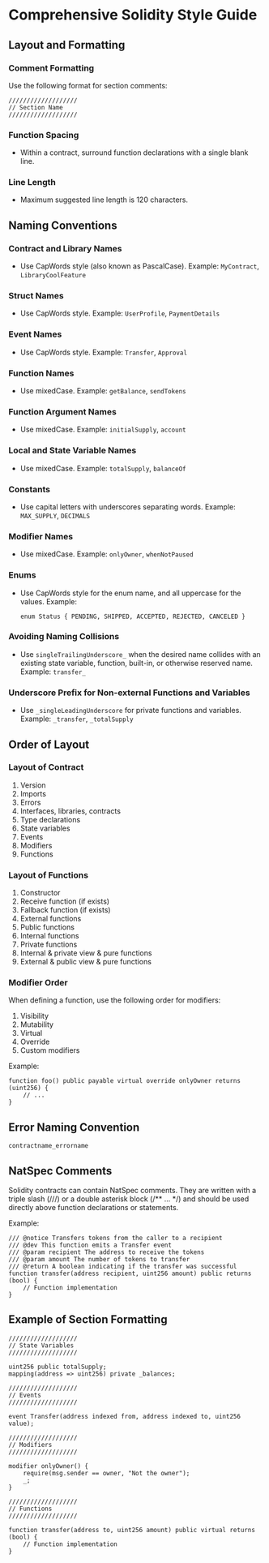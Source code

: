 # Comprehensive Solidity Style Guide

## Layout and Formatting

### Comment Formatting

Use the following format for section comments:

```solidity
///////////////////
// Section Name
///////////////////
```

### Function Spacing

- Within a contract, surround function declarations with a single blank line.

### Line Length

- Maximum suggested line length is 120 characters.

## Naming Conventions

### Contract and Library Names

- Use CapWords style (also known as PascalCase).
  Example: `MyContract`, `LibraryCoolFeature`

### Struct Names

- Use CapWords style.
  Example: `UserProfile`, `PaymentDetails`

### Event Names

- Use CapWords style.
  Example: `Transfer`, `Approval`

### Function Names

- Use mixedCase.
  Example: `getBalance`, `sendTokens`

### Function Argument Names

- Use mixedCase.
  Example: `initialSupply`, `account`

### Local and State Variable Names

- Use mixedCase.
  Example: `totalSupply`, `balanceOf`

### Constants

- Use capital letters with underscores separating words.
  Example: `MAX_SUPPLY`, `DECIMALS`

### Modifier Names

- Use mixedCase.
  Example: `onlyOwner`, `whenNotPaused`

### Enums

- Use CapWords style for the enum name, and all uppercase for the values.
  Example:

  ```solidity
  enum Status { PENDING, SHIPPED, ACCEPTED, REJECTED, CANCELED }
  ```

### Avoiding Naming Collisions

- Use `singleTrailingUnderscore_` when the desired name collides with an existing state variable, function, built-in, or otherwise reserved name.
  Example: `transfer_`

### Underscore Prefix for Non-external Functions and Variables

- Use `_singleLeadingUnderscore` for private functions and variables.
  Example: `_transfer`, `_totalSupply`

## Order of Layout

### Layout of Contract

1. Version
2. Imports
3. Errors
4. Interfaces, libraries, contracts
5. Type declarations
6. State variables
7. Events
8. Modifiers
9. Functions

### Layout of Functions

1. Constructor
2. Receive function (if exists)
3. Fallback function (if exists)
4. External functions
5. Public functions
6. Internal functions
7. Private functions
8. Internal & private view & pure functions
9. External & public view & pure functions

### Modifier Order

When defining a function, use the following order for modifiers:

1. Visibility
2. Mutability
3. Virtual
4. Override
5. Custom modifiers

Example:

```solidity
function foo() public payable virtual override onlyOwner returns (uint256) {
    // ...
}
```

## Error Naming Convention

```solidity
contractname_errorname
```

## NatSpec Comments

Solidity contracts can contain NatSpec comments. They are written with a triple slash (///) or a double asterisk block (/** ... */) and should be used directly above function declarations or statements.

Example:

```solidity
/// @notice Transfers tokens from the caller to a recipient
/// @dev This function emits a Transfer event
/// @param recipient The address to receive the tokens
/// @param amount The number of tokens to transfer
/// @return A boolean indicating if the transfer was successful
function transfer(address recipient, uint256 amount) public returns (bool) {
    // Function implementation
}
```

## Example of Section Formatting

```solidity
///////////////////
// State Variables
///////////////////

uint256 public totalSupply;
mapping(address => uint256) private _balances;

///////////////////
// Events
///////////////////

event Transfer(address indexed from, address indexed to, uint256 value);

///////////////////
// Modifiers
///////////////////

modifier onlyOwner() {
    require(msg.sender == owner, "Not the owner");
    _;
}

///////////////////
// Functions
///////////////////

function transfer(address to, uint256 amount) public virtual returns (bool) {
    // Function implementation
}
```
